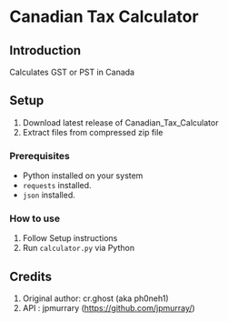 # Canadian Tax Calculator

## Introduction
Calculates GST or PST in Canada

## Setup
1. Download latest release of Canadian_Tax_Calculator
2. Extract files from compressed zip file

### Prerequisites
- Python installed on your system
- `requests` installed.
- `json` installed.

### How to use
1. Follow Setup instructions
2. Run `calculator.py` via Python

## Credits
1. Original author: cr.ghost (aka ph0neh1)
2. API : jpmurrary (https://github.com/jpmurray/)
